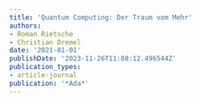 ```yaml
---
title: 'Quantum Computing: Der Traum vom Mehr'
authors:
- Roman Rietsche
- Christian Dremel
date: '2021-01-01'
publishDate: '2023-11-26T11:08:12.496544Z'
publication_types:
- article-journal
publication: '*Ada*'
---
```

